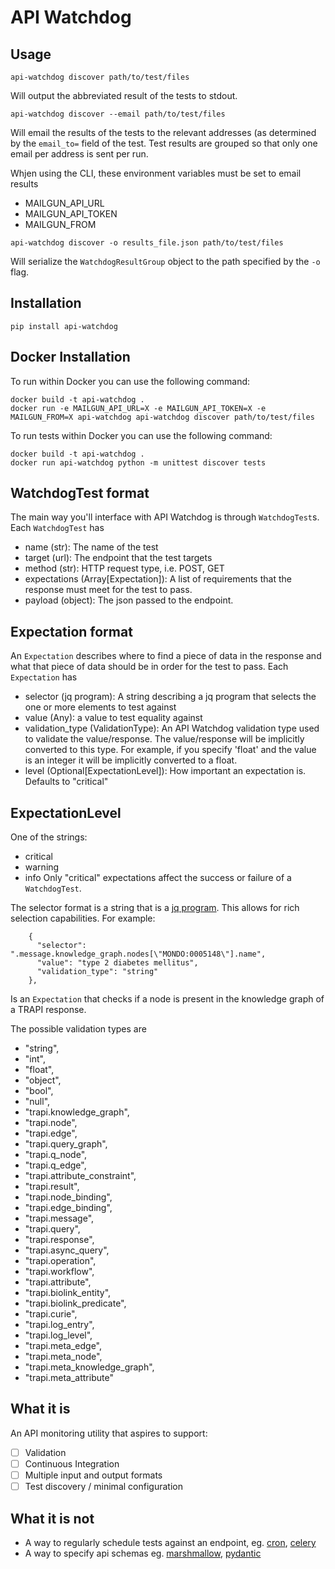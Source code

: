 # API Watchdog

## Usage
```
api-watchdog discover path/to/test/files
```
Will output the abbreviated result of the tests to stdout.

```
api-watchdog discover --email path/to/test/files
```
Will email the results of the tests to the relevant addresses
(as determined by the `email_to=` field of the test. Test results
are grouped so that only one email per address is sent per run.

Whjen using the CLI, these environment variables must be set to email results
- MAILGUN_API_URL
- MAILGUN_API_TOKEN
- MAILGUN_FROM

```
api-watchdog discover -o results_file.json path/to/test/files
```
Will serialize the `WatchdogResultGroup` object to the path specified
by the `-o` flag. 

## Installation
```
pip install api-watchdog
```

## Docker Installation

To run within Docker you can use the following command:

```
docker build -t api-watchdog .
docker run -e MAILGUN_API_URL=X -e MAILGUN_API_TOKEN=X -e MAILGUN_FROM=X api-watchdog api-watchdog discover path/to/test/files
```

To run tests within Docker you can use the following command:

```
docker build -t api-watchdog .
docker run api-watchdog python -m unittest discover tests
```


## WatchdogTest format
The main way you'll interface with API Watchdog is through `WatchdogTest`s.
Each `WatchdogTest` has
- name (str): The name of the test
- target (url): The endpoint that the test targets
- method (str): HTTP request type, i.e. POST, GET
- expectations (Array[Expectation]): A list of requirements that the response must meet for the test to pass.
- payload (object): The json passed to the endpoint.

## Expectation format
An `Expectation` describes where to find a piece of data in the response and what that piece of data should be in order for the test to pass.
Each `Expectation` has

- selector (jq program): A string describing a jq program that selects the one or more elements to test against
- value (Any): a value to test equality against
- validation_type (ValidationType): An API Watchdog validation type used to validate the value/response. The value/response will be implicitly converted to this type. For example, if you specify 'float' and the value is an integer it will be implicitly converted to a float.
- level (Optional[ExpectationLevel]): How important an expectation is. Defaults to "critical"

## ExpectationLevel 
One of the strings:
- critical
- warning
- info
Only "critical" expectations affect the success or failure of a `WatchdogTest`.


The selector format is a string that is a [jq program](https://stedolan.github.io/jq/). This allows for rich selection capabilities. 
For example:

```
    {
      "selector": ".message.knowledge_graph.nodes[\"MONDO:0005148\"].name",
      "value": "type 2 diabetes mellitus",
      "validation_type": "string"
    },
```

Is an `Expectation` that checks if a node is present in the knowledge graph of a TRAPI response. 

The possible validation types are 
- "string",
- "int",
- "float",
- "object",
- "bool",
- "null",
- "trapi.knowledge_graph",
- "trapi.node",
- "trapi.edge",
- "trapi.query_graph",
- "trapi.q_node",
- "trapi.q_edge",
- "trapi.attribute_constraint",
- "trapi.result",
- "trapi.node_binding",
- "trapi.edge_binding",
- "trapi.message",
- "trapi.query",
- "trapi.response",
- "trapi.async_query",
- "trapi.operation",
- "trapi.workflow",
- "trapi.attribute",
- "trapi.biolink_entity",
- "trapi.biolink_predicate",
- "trapi.curie",
- "trapi.log_entry",
- "trapi.log_level",
- "trapi.meta_edge",
- "trapi.meta_node",
- "trapi.meta_knowledge_graph",
- "trapi.meta_attribute"


## What it is
An API monitoring utility that aspires to support:
- [ ] Validation
- [ ] Continuous Integration
- [ ] Multiple input and output formats
- [ ] Test discovery / minimal configuration

## What it is not
- A way to regularly schedule tests against an endpoint, eg. [cron](https://en.wikipedia.org/wiki/Cron), [celery](https://docs.celeryproject.org/en/stable/getting-started/introduction.html)
- A way to specify api schemas eg. [marshmallow](https://marshmallow.readthedocs.io/en/stable/), [pydantic](https://pydantic-docs.helpmanual.io/) 

